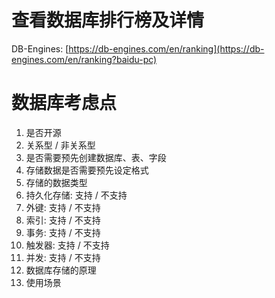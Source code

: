 # 查看数据库排行榜及详情

DB-Engines:   [https://db-engines.com/en/ranking](https://db-engines.com/en/ranking?baidu-pc) 





# 数据库考虑点

1. 是否开源
2. 关系型 / 非关系型
3. 是否需要预先创建数据库、表、字段
4. 存储数据是否需要预先设定格式
5. 存储的数据类型
6. 持久化存储:  支持 / 不支持
7. 外键:  支持 / 不支持
8. 索引:  支持 / 不支持
9. 事务:  支持 / 不支持
10. 触发器:  支持 / 不支持
11. 并发:  支持 / 不支持
12. 数据库存储的原理
13. 使用场景

